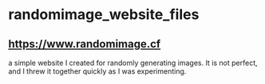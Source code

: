 # randomimage_website_files 
 
## https://www.randomimage.cf

a simple website I created for randomly generating images. It is not perfect, and I threw it together quickly as I was experimenting.
